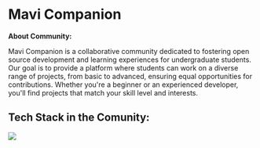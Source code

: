# Mavi Companion

**About Community:**

Mavi Companion is a collaborative community dedicated to fostering open source development and learning experiences for undergraduate students. Our goal is to provide a platform where students can work on a diverse range of projects, from basic to advanced, ensuring equal opportunities for contributions. Whether you're a beginner or an experienced developer, you'll find projects that match your skill level and interests.

## Tech Stack in the Comunity:

<p align="left">
  <a href="https://skillicons.dev">
    <img src="https://skillicons.dev/icons?i=html,css,js,tailwind,bootstrap,django,flask,spring,react,nextjs,mysql,mongodb&theme=dark&perline=7" />
  </a>
</p>
